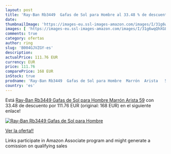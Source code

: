```yaml
---
layout: post
title: 'Ray-Ban Rb3449  Gafas de Sol para Hombre al 33.48 % de descuento'
date: 
thumbnailImage: 'https://images-eu.ssl-images-amazon.com/images/I/31g6wqQhXGL._SL200_.jpg'
images: [ 'https://images-eu.ssl-images-amazon.com/images/I/31g6wqQhXGL._SL200_.jpg' ]
comments: true
category: ofertas
author: ring
slug: 'B004GJVZGY-es'
description:
actualPrice: 111.76 EUR
currency: EUR
price: 111.76
comparePrice: 168 EUR
inStock: true
prodname: 'Ray-Ban Rb3449  Gafas de Sol para Hombre  Marrón  Arista   59'
country: 'es'
---
```


Está [Ray-Ban Rb3449  Gafas de Sol para Hombre  Marrón  Arista   59](https://www.amazon.es/dp/B004GJVZGY/?tag=tolees-21) con 33.48 de descuento por 111.76 EUR (original: 168 EUR) en el siguiente enlace!

[![Ray-Ban Rb3449  Gafas de Sol para Hombre](https://images-eu.ssl-images-amazon.com/images/I/31g6wqQhXGL._SL200_.jpg)](https://www.amazon.es/dp/B004GJVZGY/?tag=tolees-21)

[Ver la oferta!!](https://www.amazon.es/dp/B004GJVZGY/?tag=tolees-21)

Links participate in Amazon Associate program and might generate a comission on qualifying sales


